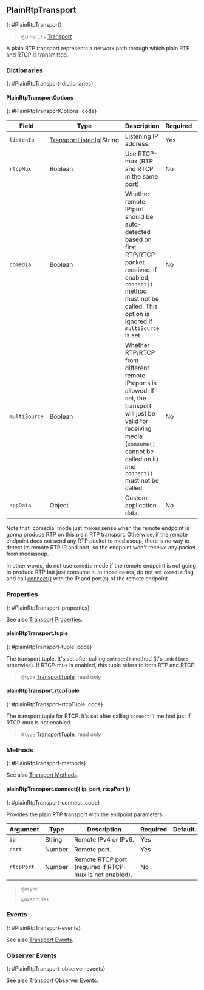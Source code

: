 ## PlainRtpTransport
{: #PlainRtpTransport}

<section markdown="1">

> `@inherits` [Transport](#Transport)

A plain RTP transport represents a network path through which plain RTP and RTCP is transmitted.

</section>


### Dictionaries
{: #PlainRtpTransport-dictionaries}

<section markdown="1">

#### PlainRtpTransportOptions
{: #PlainRtpTransportOptions .code}

<div markdown="1" class="table-wrapper L3">

Field         | Type    | Description   | Required | Default
------------- | ------- | ------------- | -------- | ---------
`listenIp`    | [TransportListenIp](#TransportListenIp)\|String| Listening IP address. | Yes |
`rtcpMux`     | Boolean | Use RTCP-mux (RTP and RTCP in the same port). | No | `true`
`comedia`     | Boolean | Whether remote IP:port should be auto-detected based on first RTP/RTCP packet received. If enabled, `connect()` method must not be called. This option is ignored if `multiSource` is set. | No | `false`
`multiSource` | Boolean | Whether RTP/RTCP from different remote IPs:ports is allowed. If set, the transport will just be valid for receiving media (`consume()` cannot be called on it) and `connect()` must not be called. | No | `false`
`appData`     | Object  | Custom application data. | No | `{ }`

</div>

<div markdown="1" class="note">
Note that `comedia` mode just makes sense when the remote endpoint is gonna produce RTP on this plain RTP transport. Otherwise, if the remote endpoint does not send any RTP packet to mediasoup, there is no way to detect its remote RTP IP and port, so the endpoint won't receive any packet from mediasoup.

In other words, do not use `comedia` mode if the remote endpoint is not going to produce RTP but just consume it. In those cases, do not set `comedia` flag and call [connect()](#plainRtpTransport-connect) with the IP and port(s) of the remote endpoint. 
</div>


</section>


### Properties
{: #PlainRtpTransport-properties}

<section markdown="1">

See also [Transport Properties](#Transport-properties).

#### plainRtpTransport.tuple
{: #plainRtpTransport-tuple .code}

The transport tuple. It's set after calling `connect()` method (it's `undefined` otherwise). If RTCP-mux is enabled, this tuple refers to both RTP and RTCP.

> `@type` [TransportTuple](#TransportTuple), read only

#### plainRtpTransport.rtcpTuple
{: #plainRtpTransport-rtcpTuple .code}

The transport tuple for RTCP. It's set after calling `connect()` method just if RTCP-mux is not enabled.

> `@type` [TransportTuple](#TransportTuple), read only

</section>


### Methods
{: #PlainRtpTransport-methods}

<section markdown="1">

See also [Transport Methods](#Transport-methods).

#### plainRtpTransport.connect({ ip, port, rtcpPort })
{: #plainRtpTransport-connect .code}

Provides the plain RTP transport with the endpoint parameters.

<div markdown="1" class="table-wrapper L3">

Argument   | Type    | Description | Required | Default 
---------- | ------- | ----------- | -------- | ----------
`ip`       | String  | Remote IPv4 or IPv6.   | Yes |
`port`     | Number  | Remote port.           | Yes |
`rtcpPort` | Number  | Remote RTCP port (required if RTCP-mux is not enabled).           | No |

</div>

> `@async`
> 
> `@overrides`

</section>


### Events
{: #PlainRtpTransport-events}

<section markdown="1">

See also [Transport Events](#Transport-events).

</section>


### Observer Events
{: #PlainRtpTransport-observer-events}

<section markdown="1">

See also [Transport Observer Events](#Transport-observer-events).

</section>
